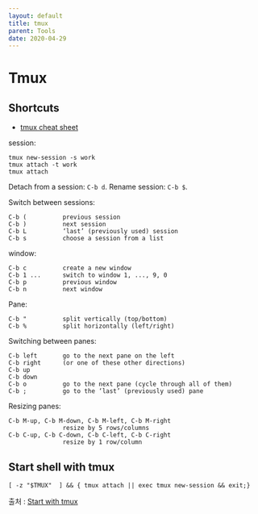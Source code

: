 ```yaml
---
layout: default
title: tmux
parent: Tools
date: 2020-04-29
---
```


# Tmux

## Shortcuts

- [tmux cheat sheet](https://gist.github.com/andreyvit/2921703)

session:

	tmux new-session -s work
    tmux attach -t work
    tmux attach

Detach from a session: `C-b d`.
Rename session: `C-b $`.


Switch between sessions:

	C-b (          previous session
	C-b )          next session
	C-b L          ‘last’ (previously used) session
	C-b s          choose a session from a list

window:

    C-b c          create a new window
    C-b 1 ...      switch to window 1, ..., 9, 0
    C-b p          previous window
    C-b n          next window

Pane:

    C-b "          split vertically (top/bottom)
    C-b %          split horizontally (left/right)

Switching between panes:

    C-b left       go to the next pane on the left
    C-b right      (or one of these other directions)
    C-b up
    C-b down
    C-b o          go to the next pane (cycle through all of them)
    C-b ;          go to the ‘last’ (previously used) pane

Resizing panes:

    C-b M-up, C-b M-down, C-b M-left, C-b M-right
                   resize by 5 rows/columns
    C-b C-up, C-b C-down, C-b C-left, C-b C-right
                   resize by 1 row/column

## Start shell with tmux

```
[ -z "$TMUX"  ] && { tmux attach || exec tmux new-session && exit;}
```

출처 : [Start with tmux](https://unix.stackexchange.com/a/306165)
